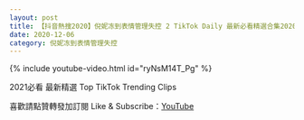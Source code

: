 ```yaml
---
layout: post
title: 【抖音熱搜2020】倪妮冻到表情管理失控 2 TikTok Daily 最新必看精選合集2020 12 06
date: 2020-12-06
category: 倪妮冻到表情管理失控
---
```


{% include youtube-video.html id="ryNsM14T_Pg" %}

2021必看 最新精選 Top TikTok Trending Clips

喜歡請點贊轉發加訂閱 Like & Subscribe：[YouTube](https://www.youtube.com/channel/UCAoR7VcanIPd04uEq_GIylA/videos)

